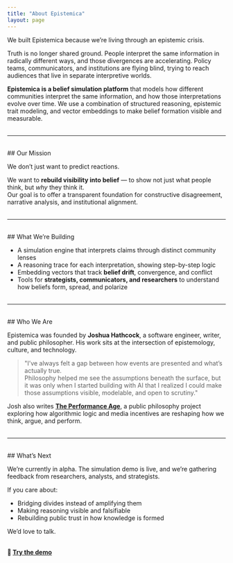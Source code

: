 ```yaml
---
title: "About Epistemica"
layout: page
---
```


We built Epistemica because we’re living through an epistemic crisis.

Truth is no longer shared ground. People interpret the same information in radically different ways, and those divergences are accelerating. Policy teams, communicators, and institutions are flying blind, trying to reach audiences that live in separate interpretive worlds.

**Epistemica is a belief simulation platform** that models how different communities interpret the same information, and how those interpretations evolve over time. We use a combination of structured reasoning, epistemic trait modeling, and vector embeddings to make belief formation visible and measurable.<br><br>

---
<br>
## Our Mission

We don’t just want to predict reactions.  

We want to **rebuild visibility into belief** — to show not just what people think, but _why_ they think it.  
Our goal is to offer a transparent foundation for constructive disagreement, narrative analysis, and institutional alignment.<br><br>

---
<br>
## What We’re Building

- A simulation engine that interprets claims through distinct community lenses  
- A reasoning trace for each interpretation, showing step-by-step logic  
- Embedding vectors that track **belief drift**, convergence, and conflict  
- Tools for **strategists, communicators, and researchers** to understand how beliefs form, spread, and polarize<br><br>

---

<br>
## Who We Are

Epistemica was founded by **Joshua Hathcock**, a software engineer, writer, and public philosopher. His work sits at the intersection of epistemology, culture, and technology.

> "I’ve always felt a gap between how events are presented and what’s actually true.  
> Philosophy helped me see the assumptions beneath the surface, but it was only when I started building with AI that I realized I could make those assumptions visible, modelable, and open to scrutiny."

Josh also writes [**The Performance Age**](https://theperformanceage.com/), a public philosophy project exploring how algorithmic logic and media incentives are reshaping how we think, argue, and perform.<br><br>

---
<br>
## What’s Next

We’re currently in alpha. The simulation demo is live, and we’re gathering feedback from researchers, analysts, and strategists.

If you care about:

- Bridging divides instead of amplifying them  
- Making reasoning visible and falsifiable  
- Rebuilding public trust in how knowledge is formed  

We’d love to talk.<br><br>

**🔗 [Try the demo](https://epistemica.streamlit.app/)**  
